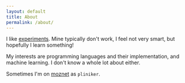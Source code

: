 ```yaml
---
layout: default
title: About
permalink: /about/
---
```


I like [experiments](https://jvns.ca/blog/2017/01/04/rules-of-programming-experiments/).
Mine typically don't work, I feel not very smart, but hopefully I learn something!

My interests are programming languages and their implementation, and machine learning.
I don't know a whole lot about either.

Sometimes I'm on [moznet](https://wiki.mozilla.org/IRC) as `pliniker`.
